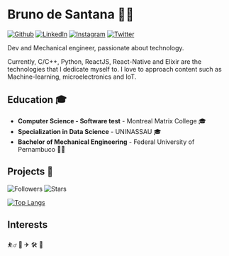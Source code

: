 # Bruno de Santana 👨‍💻

[![Github](https://img.shields.io/badge/Github--black?style=flat&logo=Github&logoColor=white&link=https://www.github.com/brunosantanaa)](https://www.github.com/brunosantanaa)
[![LinkedIn](https://img.shields.io/badge/LinkedIn--informational?style=flat&logo=Linkedin&logoColor=white&link=https://www.linkedin.com/in/bruno-santana-0aaba855/)](https://www.linkedin.com/in/bruno-santana-0aaba855/)
[![Instagram](https://img.shields.io/badge/Instagram--ed2683?style=flat&logo=Instagram&logoColor=white&link=https://www.instagram.com/brunosantal/)](https://www.instagram.com/brunodesantanaa/)
[![Twitter](https://img.shields.io/badge/Twitter--blue?style=flat&logo=Twitter&logoColor=white&link=https://twitter.com/BrunoSantanaAl)](https://twitter.com/BrunoSantanaAl)

Dev and Mechanical engineer, passionate about technology.

Currently, C/C++, Python, ReactJS, React-Native and Elixir are the technologies that I dedicate myself to. I love to approach content such as Machine-learning, microelectronics and IoT.

## Education 🎓

* **Computer Science - Software test** - Montreal Matrix College 🎓
* **Specialization in Data Science** - UNINASSAU 🎓
* **Bachelor of Mechanical Engineering** - Federal University of Pernambuco 👨‍🎓

## Projects 🤖

![Followers](https://img.shields.io/github/followers/brunosantanaa?style=social)
![Stars](https://img.shields.io/github/stars/brunosantanaa?style=social)

[![Top Langs](https://github-readme-stats.vercel.app/api/top-langs/?username=brunosantanaa&layout=compact)](https://github.com/anuraghazra/github-readme-stats)

## Interests

⛹️‍♂️ 🎸 ✈ 🛠 🎼
<!--
**brunosantanaa/brunosantanaa** is a ✨ _special_ ✨ repository because its `README.md` (this file) appears on your GitHub profile.

Here are some ideas to get you started:

- 🔭 I’m currently working on ...
- 🌱 I’m currently learning ...
- 👯 I’m looking to collaborate on ...
- 🤔 I’m looking for help with ...
- 💬 Ask me about ...
- 📫 How to reach me: ...
- 😄 Pronouns: ...
- ⚡ Fun fact: ...
-->
